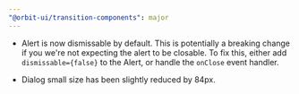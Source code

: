 ```yaml
---
"@orbit-ui/transition-components": major
---
```


- Alert is now dismissable by default. This is potentially a breaking change if you we're not expecting the alert to be closable. To fix this, either add `dismissable={false}` to the Alert, or handle the `onClose` event handler.

- Dialog small size has been slightly reduced by 84px.
